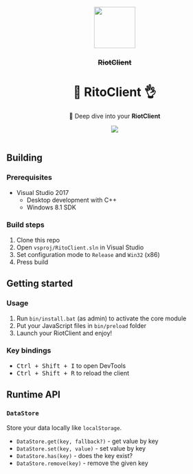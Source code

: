 <br>

<div align="center">
  <img src="https://i.imgur.com/WfGUuSy.png" width="96" height="96" />
  <h3 align="center"><strike>RiotClient</strike></h3>
  <h1 align="center">👊 RitoClient 👌</h1>
  <p align="center">
    🤿 Deep dive into your <strong>RiotClient</strong>
  </p>
  <a href="https://github.com/PenguLoader/PenguLoader">
    <img src="https://img.shields.io/github/stars/nomi-san/RitoClient.svg?style=for-the-badge&logo=github" />
  </a>
</div>

<br>

## Building

### Prerequisites

- Visual Studio 2017
  - Desktop development with C++
  - Windows 8.1 SDK

### Build steps

1. Clone this repo
2. Open `vsproj/RitoClient.sln` in Visual Studio
3. Set configuration mode to `Release` and `Win32` (x86)
4. Press build

## Getting started

### Usage

1. Run `bin/install.bat` (as admin) to activate the core module
2. Put your JavaScript files in `bin/preload` folder
3. Launch your RiotClient and enjoy!

### Key bindings

- <kbd>Ctrl + Shift + I</kbd> to open DevTools
- <kbd>Ctrl + Shift + R</kbd> to reload the client

## Runtime API

### `DataStore`

Store your data locally like `localStorage`.

- `DataStore.get(key, fallback?)` - get value by key
- `DataStore.set(key, value)` - set value by key
- `DataStore.has(key)` - does the key exist?
- `DataStore.remove(key)` - remove the given key
